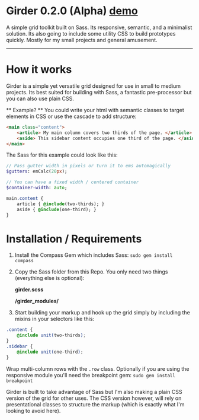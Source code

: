 Girder 0.2.0 (Alpha) [demo](http://unmaya.github.io/Girder/)
====================

A simple grid toolkit built on Sass. Its responsive, semantic, and a minimalist solution. Its also going to include some utility CSS to build prototypes quickly. Mostly for my small projects and general amusement.

---

# How it works
Girder is a simple yet versatile grid designed for use in small to medium projects. Its best suited for building with Sass, a fantastic pre-processor but you can also use plain CSS.

** Example? **
You could write your html with semantic classes to target elements in CSS or use the cascade to add structure:
```HTML
<main class="content">
	<article> My main column covers two thirds of the page. </article>
	<aside> This sidebar content occupies one third of the page. </aside>
</main>
```
The Sass for this example could look like this:
``` SASS
// Pass gutter width in pixels or turn it to ems automagically
$gutters: emCalc(20px);

// You can have a fixed width / centered container
$container-width: auto;

main.content {
	article { @include(two-thirds); }
	aside { @include(one-third); }
}
```

# Installation / Requirements
1. Install the Compass Gem which includes Sass: ```sudo gem install compass```
2. Copy the Sass folder from this Repo. You only need two things (everything else is optional):

	**girder.scss**

	**/girder_modules/**

3. Start building your markup and hook up the grid simply by including the mixins in your selectors like this:

```scss
.content {
	@include unit(two-thirds);
}
.sidebar {
	@include unit(one-third);
}
```

Wrap multi-column rows with the ```.row``` class. Optionally if you are using the responsive module you'll need the breakpoint gem: ```sudo gem install breakpoint```

Girder is built to take advantage of Sass but I'm also making a plain CSS version of the grid for other uses. The CSS version however, will rely on presentational classes to structure the markup (which is exactly what I'm looking to avoid here).
